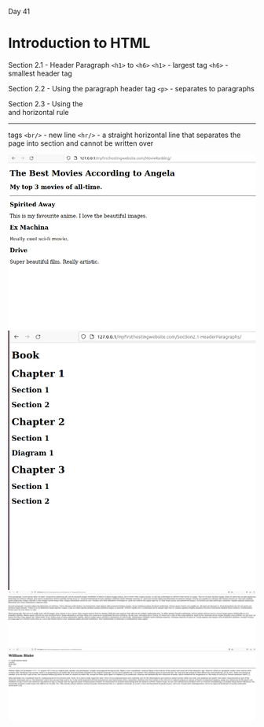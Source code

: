 Day 41 
# Introduction to HTML

Section 2.1 - Header Paragraph
`<h1>` to `<h6>`
`<h1>` - largest tag
`<h6>` - smallest header tag

Section 2.2 - Using the paragraph header tag
`<p>` - separates to paragraphs

Section 2.3 - Using the <br/> and horizontal rule <hr/> tags
`<br/>` - new line
`<hr/>` - a straight horizontal line that separates the page into section and cannot be written over


![Alt text](4.png) ![Alt text](1.png) ![Alt text](2.png) ![Alt text](3.png)